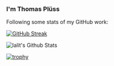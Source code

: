 ### I'm Thomas Pl&uuml;ss

Following some stats of my GitHub work:

[![GitHub Streak](https://github-readme-streak-stats.herokuapp.com?user=1stthomas&theme=submarine-flowers&border_radius=5&fire=DD701B)](https://git.io/streak-stats)

<img align="center" src="https://github-readme-stats.vercel.app/api?username=1stthomas&include_all_commits=true&count_private=true&show_icons=true&line_height=20&title_color=7A7ADB&icon_color=2234AE&text_color=D3D3D3&bg_color=0,000000,130F40" alt="lalit's Github Stats">

[![trophy](https://github-profile-trophy.vercel.app/?username=1stthomas)](https://github.com/ryo-ma/github-profile-trophy)

<!--
**1stthomas/1stthomas** is a ✨ _special_ ✨ repository because its `README.md` (this file) appears on your GitHub profile.

Here are some ideas to get you started:

- 🔭 I’m currently working on ...
- 🌱 I’m currently learning ...
- 👯 I’m looking to collaborate on ...
- 🤔 I’m looking for help with ...
- 💬 Ask me about ...
- 📫 How to reach me: ...
- 😄 Pronouns: ...
- ⚡ Fun fact: ...
-->

